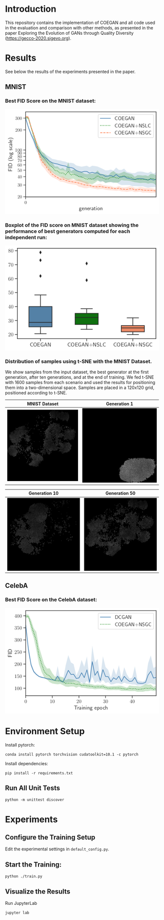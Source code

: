 # Introduction

This repository contains the implementation of COEGAN and all code used in the evaluation and comparison with other methods, as presented in the paper Exploring the Evolution of GANs through Quality Diversity (https://gecco-2020.sigevo.org).

# Results

See below the results of the experiments presented in the paper.

## MNIST

### Best FID Score on the MNIST dataset:
![FID Score](./images/mnist_fid_score_g_best.png)


### Boxplot of the FID score on MNIST dataset showing the performance of best generators computed for each independent run:
![FID Score](./images/fid_mnist_boxplot.png)


### Distribution of samples using t-SNE with the MNIST Dataset. 

We show samples from the input dataset, the best generator at the first generation, after ten generations, and at the end of training. We fed t-SNE with 1600 samples from each scenario and used the results for positioning them into a two-dimensional space. Samples are placed in a 120x120 grid, positioned according to t-SNE.

MNIST Dataset                                               |  Generation 1
:----------------------------------------------------------:|:-------------------------:
<img src="./images/tsne_dataset.png?raw=true" width="400">  |  <img src="./images/tsne_gen_000.png?raw=true" width="400">

Generation 10                                               |  Generation 50
:----------------------------------------------------------:|:-------------------------:
<img src="./images/tsne_gen_009.png?raw=true" width="400">  |  <img src="./images/tsne_gen_049.png?raw=true" width="400">

## CelebA

### Best FID Score on the CelebA dataset:
![FID Score](./images/celeba_fid_score_g_best.png)


# Environment Setup

Install pytorch:

```
conda install pytorch torchvision cudatoolkit=10.1 -c pytorch
```

Install dependencies:
```
pip install -r requirements.txt
```

## Run All Unit Tests

```
python -m unittest discover
```

# Experiments

## Configure the Training Setup

Edit the experimental settings in `default_config.py`.

## Start the Training:
```
python ./train.py
```

## Visualize the Results

Run JupyterLab

```
jupyter lab
```
